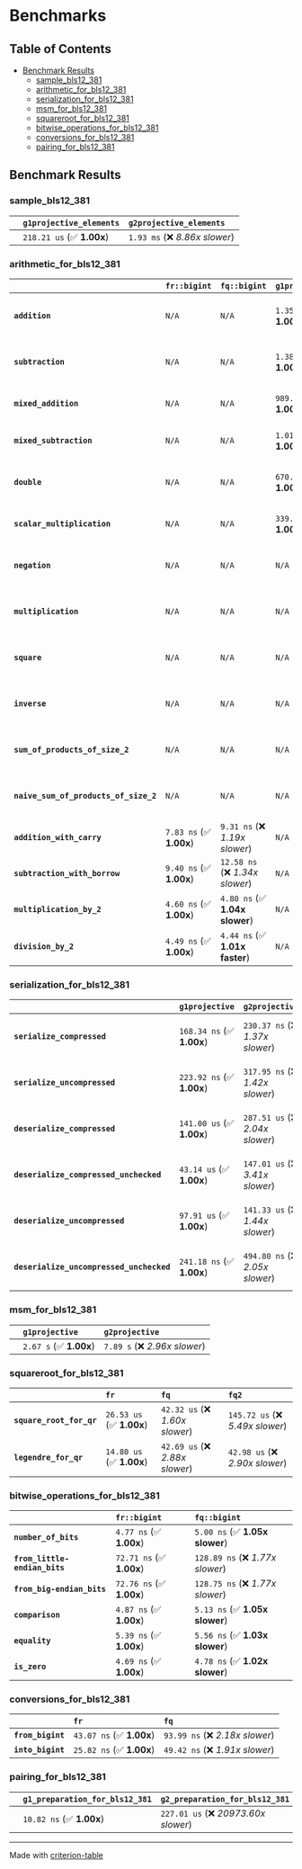 # Benchmarks

## Table of Contents

- [Benchmark Results](#benchmark-results)
    - [sample_bls12_381](#sample_bls12_381)
    - [arithmetic_for_bls12_381](#arithmetic_for_bls12_381)
    - [serialization_for_bls12_381](#serialization_for_bls12_381)
    - [msm_for_bls12_381](#msm_for_bls12_381)
    - [squareroot_for_bls12_381](#squareroot_for_bls12_381)
    - [bitwise_operations_for_bls12_381](#bitwise_operations_for_bls12_381)
    - [conversions_for_bls12_381](#conversions_for_bls12_381)
    - [pairing_for_bls12_381](#pairing_for_bls12_381)

## Benchmark Results

### sample_bls12_381

|        | `g1projective_elements`          | `g2projective_elements`           |
|:-------|:---------------------------------|:--------------------------------- |
|        | `218.21 us` (✅ **1.00x**)        | `1.93 ms` (❌ *8.86x slower*)      |

### arithmetic_for_bls12_381

|                                       | `fr::bigint`            | `fq::bigint`                    | `g1projective`            | `g2projective`                 | `fq2`                            | `fq12`                            | `fq`                             | `fr`                               |
|:--------------------------------------|:------------------------|:--------------------------------|:--------------------------|:-------------------------------|:---------------------------------|:----------------------------------|:---------------------------------|:---------------------------------- |
| **`addition`**                        | `N/A`                   | `N/A`                           | `1.35 us` (✅ **1.00x**)   | `4.33 us` (❌ *3.22x slower*)   | `33.18 ns` (🚀 **40.61x faster**) | `214.81 ns` (🚀 **6.27x faster**)  | `23.32 ns` (🚀 **57.77x faster**) | `9.68 ns` (🚀 **139.23x faster**)   |
| **`subtraction`**                     | `N/A`                   | `N/A`                           | `1.38 us` (✅ **1.00x**)   | `4.39 us` (❌ *3.18x slower*)   | `32.65 ns` (🚀 **42.24x faster**) | `204.11 ns` (🚀 **6.76x faster**)  | `18.01 ns` (🚀 **76.57x faster**) | `10.15 ns` (🚀 **135.82x faster**)  |
| **`mixed_addition`**                  | `N/A`                   | `N/A`                           | `989.42 ns` (✅ **1.00x**) | `3.13 us` (❌ *3.16x slower*)   | `N/A`                            | `N/A`                             | `N/A`                            | `N/A`                              |
| **`mixed_subtraction`**               | `N/A`                   | `N/A`                           | `1.01 us` (✅ **1.00x**)   | `3.18 us` (❌ *3.15x slower*)   | `N/A`                            | `N/A`                             | `N/A`                            | `N/A`                              |
| **`double`**                          | `N/A`                   | `N/A`                           | `670.69 ns` (✅ **1.00x**) | `1.96 us` (❌ *2.92x slower*)   | `15.49 ns` (🚀 **43.29x faster**) | `119.47 ns` (🚀 **5.61x faster**)  | `9.15 ns` (🚀 **73.26x faster**)  | `6.44 ns` (🚀 **104.17x faster**)   |
| **`scalar_multiplication`**           | `N/A`                   | `N/A`                           | `339.93 us` (✅ **1.00x**) | `1.05 ms` (❌ *3.07x slower*)   | `N/A`                            | `N/A`                             | `N/A`                            | `N/A`                              |
| **`negation`**                        | `N/A`                   | `N/A`                           | `N/A`                     | `N/A`                          | `27.06 ns` (❌ *3.83x slower*)    | `128.52 ns` (❌ *18.20x slower*)   | `20.45 ns` (❌ *2.90x slower*)    | `7.06 ns` (✅ **1.00x**)            |
| **`multiplication`**                  | `N/A`                   | `N/A`                           | `N/A`                     | `N/A`                          | `267.00 ns` (❌ *5.76x slower*)   | `6.88 us` (❌ *148.48x slower*)    | `84.35 ns` (❌ *1.82x slower*)    | `46.35 ns` (✅ **1.00x**)           |
| **`square`**                          | `N/A`                   | `N/A`                           | `N/A`                     | `N/A`                          | `208.70 ns` (❌ *4.96x slower*)   | `4.83 us` (❌ *114.69x slower*)    | `69.91 ns` (❌ *1.66x slower*)    | `42.07 ns` (✅ **1.00x**)           |
| **`inverse`**                         | `N/A`                   | `N/A`                           | `N/A`                     | `N/A`                          | `16.56 us` (❌ *2.18x slower*)    | `27.62 us` (❌ *3.63x slower*)     | `16.21 us` (❌ *2.13x slower*)    | `7.60 us` (✅ **1.00x**)            |
| **`sum_of_products_of_size_2`**       | `N/A`                   | `N/A`                           | `N/A`                     | `N/A`                          | `592.14 ns` (❌ *6.10x slower*)   | `14.12 us` (❌ *145.39x slower*)   | `126.84 ns` (❌ *1.31x slower*)   | `97.10 ns` (✅ **1.00x**)           |
| **`naive_sum_of_products_of_size_2`** | `N/A`                   | `N/A`                           | `N/A`                     | `N/A`                          | `564.44 ns` (❌ *5.85x slower*)   | `13.94 us` (❌ *144.62x slower*)   | `186.89 ns` (❌ *1.94x slower*)   | `96.41 ns` (✅ **1.00x**)           |
| **`addition_with_carry`**             | `7.83 ns` (✅ **1.00x**) | `9.31 ns` (❌ *1.19x slower*)    | `N/A`                     | `N/A`                          | `N/A`                            | `N/A`                             | `N/A`                            | `N/A`                              |
| **`subtraction_with_borrow`**         | `9.40 ns` (✅ **1.00x**) | `12.58 ns` (❌ *1.34x slower*)   | `N/A`                     | `N/A`                          | `N/A`                            | `N/A`                             | `N/A`                            | `N/A`                              |
| **`multiplication_by_2`**             | `4.60 ns` (✅ **1.00x**) | `4.80 ns` (✅ **1.04x slower**)  | `N/A`                     | `N/A`                          | `N/A`                            | `N/A`                             | `N/A`                            | `N/A`                              |
| **`division_by_2`**                   | `4.49 ns` (✅ **1.00x**) | `4.44 ns` (✅ **1.01x faster**)  | `N/A`                     | `N/A`                          | `N/A`                            | `N/A`                             | `N/A`                            | `N/A`                              |

### serialization_for_bls12_381

|                                          | `g1projective`            | `g2projective`                   | `fr`                               | `fq`                                | `fq2`                              | `fq12`                            |
|:-----------------------------------------|:--------------------------|:---------------------------------|:-----------------------------------|:------------------------------------|:-----------------------------------|:--------------------------------- |
| **`serialize_compressed`**               | `168.34 ns` (✅ **1.00x**) | `230.37 ns` (❌ *1.37x slower*)   | `34.36 ns` (🚀 **4.90x faster**)    | `57.23 ns` (🚀 **2.94x faster**)     | `115.10 ns` (✅ **1.46x faster**)   | `759.85 ns` (❌ *4.51x slower*)    |
| **`serialize_uncompressed`**             | `223.92 ns` (✅ **1.00x**) | `317.95 ns` (❌ *1.42x slower*)   | `34.17 ns` (🚀 **6.55x faster**)    | `58.14 ns` (🚀 **3.85x faster**)     | `115.68 ns` (🚀 **1.94x faster**)   | `756.23 ns` (❌ *3.38x slower*)    |
| **`deserialize_compressed`**             | `141.00 us` (✅ **1.00x**) | `287.51 us` (❌ *2.04x slower*)   | `55.09 ns` (🚀 **2559.64x faster**) | `112.37 ns` (🚀 **1254.82x faster**) | `247.28 ns` (🚀 **570.20x faster**) | `1.50 us` (🚀 **94.11x faster**)   |
| **`deserialize_compressed_unchecked`**   | `43.14 us` (✅ **1.00x**)  | `147.01 us` (❌ *3.41x slower*)   | `55.35 ns` (🚀 **779.53x faster**)  | `111.84 ns` (🚀 **385.78x faster**)  | `245.28 ns` (🚀 **175.90x faster**) | `1.51 us` (🚀 **28.58x faster**)   |
| **`deserialize_uncompressed`**           | `97.91 us` (✅ **1.00x**)  | `141.33 us` (❌ *1.44x slower*)   | `55.08 ns` (🚀 **1777.54x faster**) | `113.25 ns` (🚀 **864.57x faster**)  | `246.89 ns` (🚀 **396.56x faster**) | `1.51 us` (🚀 **64.92x faster**)   |
| **`deserialize_uncompressed_unchecked`** | `241.18 ns` (✅ **1.00x**) | `494.80 ns` (❌ *2.05x slower*)   | `55.35 ns` (🚀 **4.36x faster**)    | `112.88 ns` (🚀 **2.14x faster**)    | `246.73 ns` (✅ **1.02x slower**)   | `1.51 us` (❌ *6.26x slower*)      |

### msm_for_bls12_381

|        | `g1projective`          | `g2projective`                 |
|:-------|:------------------------|:------------------------------ |
|        | `2.67 s` (✅ **1.00x**)  | `7.89 s` (❌ *2.96x slower*)    |

### squareroot_for_bls12_381

|                          | `fr`                     | `fq`                            | `fq2`                             |
|:-------------------------|:-------------------------|:--------------------------------|:--------------------------------- |
| **`square_root_for_qr`** | `26.53 us` (✅ **1.00x**) | `42.32 us` (❌ *1.60x slower*)   | `145.72 us` (❌ *5.49x slower*)    |
| **`legendre_for_qr`**    | `14.80 us` (✅ **1.00x**) | `42.69 us` (❌ *2.88x slower*)   | `42.98 us` (❌ *2.90x slower*)     |

### bitwise_operations_for_bls12_381

|                               | `fr::bigint`             | `fq::bigint`                      |
|:------------------------------|:-------------------------|:--------------------------------- |
| **`number_of_bits`**          | `4.77 ns` (✅ **1.00x**)  | `5.00 ns` (✅ **1.05x slower**)    |
| **`from_little-endian_bits`** | `72.71 ns` (✅ **1.00x**) | `128.89 ns` (❌ *1.77x slower*)    |
| **`from_big-endian_bits`**    | `72.76 ns` (✅ **1.00x**) | `128.75 ns` (❌ *1.77x slower*)    |
| **`comparison`**              | `4.87 ns` (✅ **1.00x**)  | `5.13 ns` (✅ **1.05x slower**)    |
| **`equality`**                | `5.39 ns` (✅ **1.00x**)  | `5.56 ns` (✅ **1.03x slower**)    |
| **`is_zero`**                 | `4.69 ns` (✅ **1.00x**)  | `4.78 ns` (✅ **1.02x slower**)    |

### conversions_for_bls12_381

|                   | `fr`                     | `fq`                             |
|:------------------|:-------------------------|:-------------------------------- |
| **`from_bigint`** | `43.07 ns` (✅ **1.00x**) | `93.99 ns` (❌ *2.18x slower*)    |
| **`into_bigint`** | `25.82 ns` (✅ **1.00x**) | `49.42 ns` (❌ *1.91x slower*)    |

### pairing_for_bls12_381

|        | `g1_preparation_for_bls12_381`          | `g2_preparation_for_bls12_381`          | `miller_loop_for_bls12_381`          | `final_exponentiation_for_bls12_381`          | `full_pairing_for_bls12_381`           |
|:-------|:----------------------------------------|:----------------------------------------|:-------------------------------------|:----------------------------------------------|:-------------------------------------- |
|        | `10.82 ns` (✅ **1.00x**)                | `227.01 us` (❌ *20973.60x slower*)      | `648.29 us` (❌ *59896.55x slower*)   | `1.16 ms` (❌ *107293.20x slower*)             | `2.05 ms` (❌ *189442.89x slower*)      |

---
Made with [criterion-table](https://github.com/nu11ptr/criterion-table)

